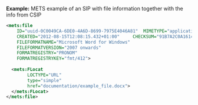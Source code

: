 
**Example:** METS example of an SIP with file information together with the info from CSIP

```xml
<mets:file 
	ID="uuid-0C0049CA-6DE0-4A6D-8699-7975E4046A81" 	MIMETYPE="application/vnd.openxmlformats-officedocument.wordprocessingml.document" 	SIZE="2554366" 
	CREATED="2012-08-15T12:08:15.432+01:00" 	CHECKSUM="91B7A2C0A1614AA8F3DAF11DB4A1C981F14BAA25E6A0336F715B7C513E7A1557" 	CHECKSUMTYPE="SHA-256" 
	FILEFORMATNAME="Microsoft Word for Windows" 
	FILEFORMATVERSION="2007 onwards" 
	FORMATREGISTRY="PRONOM" 
	FORMATREGISTRYKEY="fmt/412">
	
  <mets:FLocat 
		LOCTYPE="URL" 
  		type="simple" 
  		href="documentation/example_file.docx">
  </mets:FLocat>
</mets:file>
```

